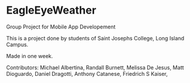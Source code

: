 # EagleEyeWeather
Group Project for Mobile App Developement

This is a project done by students of Saint Josephs College, Long Island Campus.

Made in one week.

Contributors:
Michael Albertina,
Randall Burnett,
Melissa De Jesus,
Matt Dioguardo,
Daniel Dragotti,
Anthony Catanese,
Friedrich S Kaiser,


